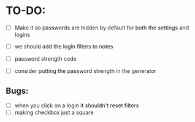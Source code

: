 # TO-DO:
- [ ] Make it so passwords are hidden by default for both the settings and logins
- [ ] we should add the login filters to notes
- [ ] password strength code
- [ ] consider putting the password strength in the generator
 

## Bugs:
- [ ] when you click on a login it shouldn't reset filters
- [ ] making checkbox just a square
